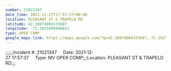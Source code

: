 ```yaml
---
number: 21021347
date_time: 2021-12-27T17:57:37+00:00
location: PLEASANT ST & TRAPELO RD
latitude: 42.38874004333687
longitude: -71.1925999499823
type: OPER COMP
google_maps_link: https://maps.google.com/?q=42.38874004333687,-71.1925999499823
---
```


;;;;;;Incident #: 21021347     Date: 2021‐12‐27 17:57:37     Type: MV OPER COMP;;;Location: PLEASANT ST & TRAPELO RD;;;
